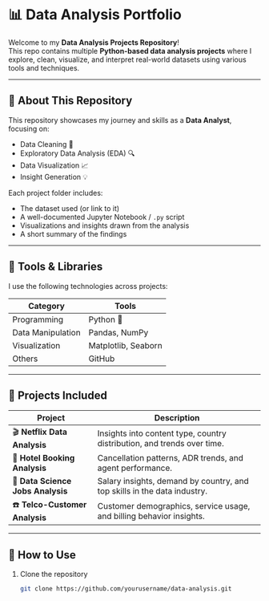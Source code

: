 # 📊 Data Analysis Portfolio

Welcome to my **Data Analysis Projects Repository**!  
This repo contains multiple **Python-based data analysis projects** where I explore, clean, visualize, and interpret real-world datasets using various tools and techniques.

---

## 🧠 About This Repository
This repository showcases my journey and skills as a **Data Analyst**, focusing on:
- Data Cleaning 🧹  
- Exploratory Data Analysis (EDA) 🔍  
- Data Visualization 📈  
- Insight Generation 💡  

Each project folder includes:
- The dataset used (or link to it)
- A well-documented Jupyter Notebook / `.py` script
- Visualizations and insights drawn from the analysis
- A short summary of the findings

---

## 🧰 Tools & Libraries
I use the following technologies across projects:

| Category | Tools |
|-----------|--------|
| Programming | Python 🐍 |
| Data Manipulation | Pandas, NumPy |
| Visualization | Matplotlib, Seaborn |
| Others | GitHub |

---

## 📂 Projects Included

| Project | Description |
|----------|-------------|
| 🎬 **Netflix Data Analysis** | Insights into content type, country distribution, and trends over time. |
| 🏨 **Hotel Booking Analysis** | Cancellation patterns, ADR trends, and agent performance. |
| 💼 **Data Science Jobs Analysis** | Salary insights, demand by country, and top skills in the data industry. |
|☎️ **Telco-Customer Analysis** | Customer demographics, service usage, and billing behavior insights. |

---

## 🚀 How to Use
1. Clone the repository  
   ```bash
   git clone https://github.com/yourusername/data-analysis.git

